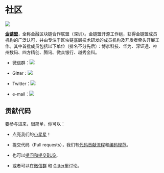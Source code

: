 # 社区



![](../images/others/FISCO_logo.png)

[**金链盟**](https://www.fisco.com.cn/)，全称金融区块链合作联盟（深圳）。金链盟开源工作组，获得金链盟成员机构的广泛认可，并由专注于区块链底层技术研发的成员机构及开发者牵头开展工作。其中首批成员包括以下单位（排名不分先后）：博彦科技、华为、深证通、神州数码、四方精创、腾讯、微众银行、越秀金科。

- 微信群：[![](https://img.shields.io/badge/style-Scan_QR_Code-green.svg?logo=wechat&longCache=false&style=social&label=Group)](https://github.com/FISCO-BCOS/LargeFiles/blob/master/images/FISCO-BCOS.jpeg) 


- Gitter：[![](https://img.shields.io/badge/style-on_gitter-green.svg?logo=gitter&longCache=false&style=social&label=Chat)](https://gitter.im/fisco-bcos/Lobby) 


- Twitter：[![](https://img.shields.io/twitter/url/http/shields.io.svg?style=social&label=Follow@FiscoBcos)](https://twitter.com/FiscoBcos)


- e-mail：[![](https://img.shields.io/twitter/url/http/shields.io.svg?logo=Gmail&style=social&label=service@fisco.com.cn)](mailto:service@fisco.com.cn)

## 贡献代码

要参与进来，很简单，你可以：

- 点亮我们的[小星星](https://github.com/FISCO-BCOS/FISCO-BCOS)！ 


- 提交代码（Pull requests），我们有<a href="https://github.com/FISCO-BCOS/FISCO-BCOS/blob/dev-2.0/docs/CONTRIBUTING_CN.md">代码贡献流程</a>和<a href="https://github.com/FISCO-BCOS/FISCO-BCOS/blob/dev-2.0/CODING_STYLE.md">编码规范</a>。


- 也可以[提问和提交BUG](https://github.com/FISCO-BCOS/FISCO-BCOS/issues)。


- 或者可以在[微信群](https://github.com/FISCO-BCOS/LargeFiles/blob/master/images/FISCO-BCOS.jpeg) 和 [Gitter](https://gitter.im/fisco-bcos/Lobby)里讨论。